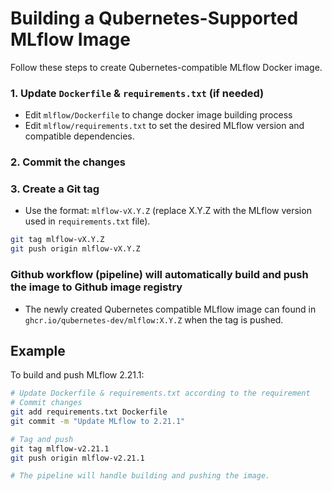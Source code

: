 # Building a Qubernetes-Supported MLflow Image

Follow these steps to create Qubernetes-compatible MLflow Docker image.

### 1. Update `Dockerfile` & `requirements.txt` (if needed)
- Edit `mlflow/Dockerfile` to change docker image building process
- Edit `mlflow/requirements.txt` to set the desired MLflow version and compatible dependencies.

### 2. Commit the changes

### 3. Create a Git tag
- Use the format: `mlflow-vX.Y.Z` (replace X.Y.Z with the MLflow version used in `requirements.txt` file).
```sh
git tag mlflow-vX.Y.Z
git push origin mlflow-vX.Y.Z
```

### Github workflow (pipeline) will automatically build and push the image to Github image registry
- The newly created Qubernetes compatible MLflow image can found in `ghcr.io/qubernetes-dev/mlflow:X.Y.Z` when the tag is pushed.

## Example

To build and push MLflow 2.21.1:
```sh
# Update Dockerfile & requirements.txt according to the requirement
# Commit changes
git add requirements.txt Dockerfile
git commit -m "Update MLflow to 2.21.1"

# Tag and push
git tag mlflow-v2.21.1
git push origin mlflow-v2.21.1

# The pipeline will handle building and pushing the image.
```
